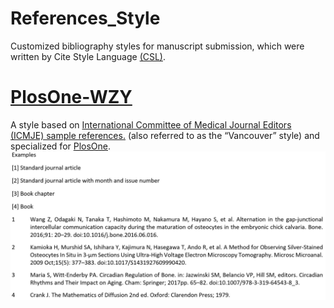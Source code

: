 # References_Style
Customized bibliography styles for manuscript submission, which were written by Cite Style Language [(CSL)](http://docs.citationstyles.org/en/stable/specification.html).

# [PlosOne-WZY](https://github.com/elsinore/References_Style/tree/master/PlosOne-WZY)
A style based on [International Committee of Medical Journal Editors (ICMJE) sample references.](https://www.nlm.nih.gov/bsd/uniform_requirements.html) (also referred to as the “Vancouver” style) and specialized for [PlosOne](http://journals.plos.org/plosone/s/submission-guidelines#loc-references).
![alt Examples](https://github.com/elsinore/References_Style/blob/master/PlosOne-WZY/examples.JPG?raw=ture)
